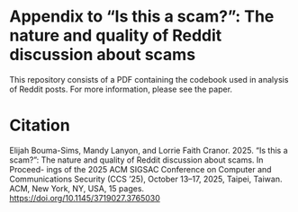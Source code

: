 # Appendix to “Is this a scam?”: The nature and quality of Reddit discussion about scams
This repository consists of a PDF containing the codebook used in analysis of Reddit posts. For more information, please see the paper.

# Citation
Elijah Bouma-Sims, Mandy Lanyon, and Lorrie Faith Cranor. 2025. “Is this a
scam?”: The nature and quality of Reddit discussion about scams. In Proceed-
ings of the 2025 ACM SIGSAC Conference on Computer and Communications
Security (CCS ’25), October 13–17, 2025, Taipei, Taiwan. ACM, New York, NY,
USA, 15 pages. https://doi.org/10.1145/3719027.3765030
